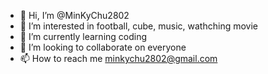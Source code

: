 - 👋 Hi, I’m @MinKyChu2802
- 👀 I’m interested in football, cube, music, wathching movie
- 🌱 I’m currently learning coding 
- 💞️ I’m looking to collaborate on everyone
- 📫 How to reach me minkychu2802@gmail.com

<!---
MinKyChu2802/MinKyChu2802 is a ✨ special ✨ repository because its `README.md` (this file) appears on your GitHub profile.
You can click the Preview link to take a look at your changes.
--->
